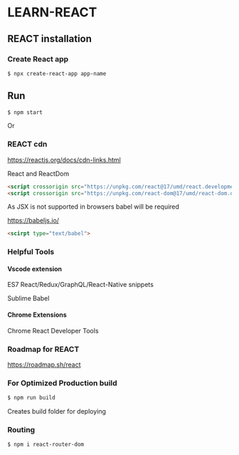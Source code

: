 # LEARN-REACT

## REACT installation

### Create React app

```sh
$ npx create-react-app app-name
```

## Run

```sh
$ npm start
```

Or

### REACT cdn

https://reactjs.org/docs/cdn-links.html

React and ReactDom

```html
<script crossorigin src="https://unpkg.com/react@17/umd/react.development.js"></script>
<script crossorigin src="https://unpkg.com/react-dom@17/umd/react-dom.development.js"></script>
```

As JSX is not supported in browsers babel will be required

https://babeljs.io/

```html
<scirpt type="text/babel">
```

### Helpful Tools
#### Vscode extension

ES7 React/Redux/GraphQL/React-Native snippets

Sublime Babel

#### Chrome Extensions

Chrome React Developer Tools

### Roadmap for REACT

https://roadmap.sh/react

### For Optimized Production build

```sh
$ npm run build
```

Creates build folder for deploying

### Routing

```sh
$ npm i react-router-dom
```
